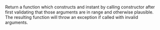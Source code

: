   Return a function which constructs and instant by calling constructor
after first validating that those arguments are in range and otherwise
plausible. The resulting function will throw an exception if called
with invalid arguments.